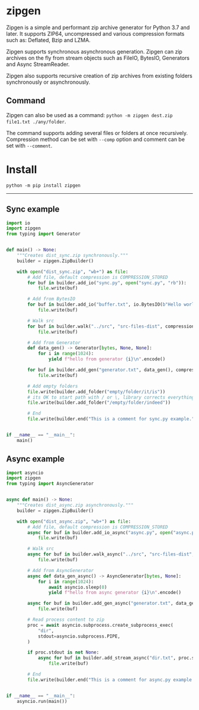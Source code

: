 # zipgen

Zipgen is a simple and performant zip archive generator for Python 3.7 and
later. It supports ZIP64, uncompressed and various compression formats such as:
Deflated, Bzip and LZMA.

Zipgen supports synchronous asynchronous generation. Zipgen can zip archives on
the fly from stream objects such as FileIO, BytesIO, Generators and Async
StreamReader.

Zipgen also supports recursive creation of zip archives from existing folders
synchronously or asynchronously.

## Command

Zipgen can also be used as a command:
`python -m zipgen dest.zip file1.txt ./any/folder`.

The command supports adding several files or folders at once recursively.
Compression method can be set with `--comp` option and comment can be set with
`--comment`.

# Install

`python -m pip install zipgen`

---

## Sync example

```py
import io
import zipgen
from typing import Generator


def main() -> None:
    """Creates dist_sync.zip synchronously."""
    builder = zipgen.ZipBuilder()

    with open("dist_sync.zip", "wb+") as file:
        # Add file, default compression is COMPRESSION_STORED
        for buf in builder.add_io("sync.py", open("sync.py", "rb")):
            file.write(buf)

        # Add from BytesIO
        for buf in builder.add_io("buffer.txt", io.BytesIO(b"Hello world from BytesIO!"), compression=zipgen.COMPRESSION_BZIP2):
            file.write(buf)

        # Walk src
        for buf in builder.walk("../src", "src-files-dist", compression=zipgen.COMPRESSION_DEFLATED):
            file.write(buf)

        # Add from Generator
        def data_gen() -> Generator[bytes, None, None]:
            for i in range(1024):
                yield f"hello from generator {i}\n".encode()

        for buf in builder.add_gen("generator.txt", data_gen(), compression=zipgen.COMPRESSION_LZMA):
            file.write(buf)

        # Add empty folders
        file.write(builder.add_folder("empty/folder/it/is"))
        # its OK to start path with / or \, library corrects everything.
        file.write(builder.add_folder("/empty/folder/indeed"))

        # End
        file.write(builder.end("This is a comment for sync.py example."))


if __name__ == "__main__":
    main()
```

## Async example

```py
import asyncio
import zipgen
from typing import AsyncGenerator


async def main() -> None:
    """Creates dist_async.zip asynchronously."""
    builder = zipgen.ZipBuilder()

    with open("dist_async.zip", "wb+") as file:
        # Add file, default compression is COMPRESSION_STORED
        async for buf in builder.add_io_async("async.py", open("async.py", "rb")):
            file.write(buf)

        # Walk src
        async for buf in builder.walk_async("../src", "src-files-dist", compression=zipgen.COMPRESSION_DEFLATED):
            file.write(buf)

        # Add from AsyncGenerator
        async def data_gen_async() -> AsyncGenerator[bytes, None]:
            for i in range(1024):
                await asyncio.sleep(0)
                yield f"hello from async generator {i}\n".encode()

        async for buf in builder.add_gen_async("generator.txt", data_gen_async(), compression=zipgen.COMPRESSION_LZMA):
            file.write(buf)

        # Read process content to zip
        proc = await asyncio.subprocess.create_subprocess_exec(
            "dir",
            stdout=asyncio.subprocess.PIPE,
        )

        if proc.stdout is not None:
            async for buf in builder.add_stream_async("dir.txt", proc.stdout, compression=zipgen.COMPRESSION_LZMA):
                file.write(buf)

        # End
        file.write(builder.end("This is a comment for async.py example."))


if __name__ == "__main__":
    asyncio.run(main())
```
